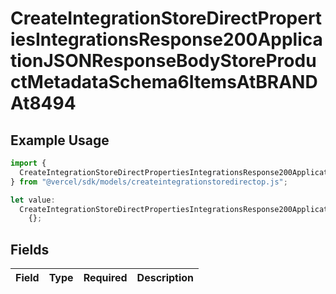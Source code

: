 # CreateIntegrationStoreDirectPropertiesIntegrationsResponse200ApplicationJSONResponseBodyStoreProductMetadataSchema6ItemsAtBRANDAt8494

## Example Usage

```typescript
import {
  CreateIntegrationStoreDirectPropertiesIntegrationsResponse200ApplicationJSONResponseBodyStoreProductMetadataSchema6ItemsAtBRANDAt8494,
} from "@vercel/sdk/models/createintegrationstoredirectop.js";

let value:
  CreateIntegrationStoreDirectPropertiesIntegrationsResponse200ApplicationJSONResponseBodyStoreProductMetadataSchema6ItemsAtBRANDAt8494 =
    {};
```

## Fields

| Field       | Type        | Required    | Description |
| ----------- | ----------- | ----------- | ----------- |